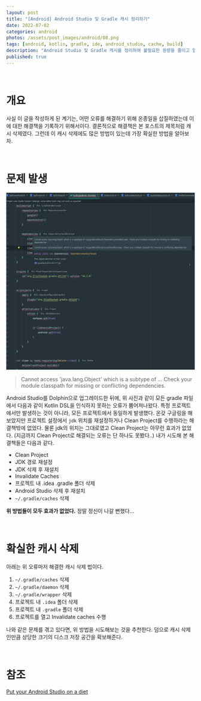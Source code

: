 ```yaml
---
layout: post
title: "[Android] Android Studio 및 Gradle 캐시 정리하기"
date: 2022-07-02
categories: android
photos: /assets/post_images/android/08.png
tags: [android, kotlin, gradle, ide, android_studio, cache, build]
description: "Android Studio 및 Gradle 캐시를 정리하여 불필요한 용량을 줄이고 알 수 없는 오류들을 잡아보자"
published: true
---
```


<br>

# 개요

사실 이 글을 작성하게 된 계기는, 어떤 오류를 해결하기 위해 온종일을 삽질하였는데 이에 대한 해결책을 기록하기 위해서이다. 결론적으로 해결책은 본 포스트의 제목처럼 캐시 삭제였다. 그런데 이 캐시 삭제에도 많은 방법이 있는데 가장 확실한 방법을 알아보자.

<br>

# 문제 발생

![image](/assets/post_images/android/08-01.png)

> Cannot access 'java.lang.Object' which is a subtype of ... Check your module classpath for missing or conflicting dependencies.

Android Studio를 Dolphin으로 업그레이드한 뒤에, 위 사진과 같이 모든 gradle 파일에서 다음과 같이 Kotlin DSL을 인식하지 못하는 오류가 뿜어져나왔다. 특정 프로젝트에서만 발생하는 것이 아니라, 모든 프로젝트에서 동일하게 발생했다. 온갖 구글링을 해보았지만 프로젝트 설정에서 `jdk` 위치를 재설정하거나 Clean Project를 수행하라는 해결책밖에 없었다. 물론 jdk의 위치는 그대로였고 Clean Project는 아무런 효과가 없었다. (지금까지 Clean Project로 해결되는 오류는 단 하나도 못봤다..) 내가 시도해 본 해결책들은 다음과 같다.

- Clean Project
- JDK 경로 재설정
- JDK 삭제 후 재설치
- Invalidate Caches
- 프로젝트 내 .idea .gradle 폴더 삭제
- Android Studio 삭제 후 재설치
- `~/.gradle/caches` 삭제

**위 방법들이 모두 효과가 없었다.** 정말 정신이 나갈 뻔했다...

<br>

# 확실한 캐시 삭제

아래는 위 오류마저 해결한 캐시 삭제 법이다.

1. `~/.gradle/caches` 삭제
2. `~/.gradle/daemon` 삭제
3. `~/.gradle/wrapper` 삭제
4. 프로젝트 내 `.idea` 폴더 삭제
5. 프로젝트 내 `.gradle` 폴더 삭제
6. 프로젝트를 열고 Invalidate caches 수행

나와 같은 문제를 겪고 있다면, 위 방법을 시도해보는 것을 추천한다. 덤으로 캐시 삭제인만큼 상당한 크기의 디스크 저장 공간을 확보해준다.

<br>

# 참조

[Put your Android Studio on a diet](https://engineering.backmarket.com/put-your-android-studio-on-a-diet-fa4d364acb05)